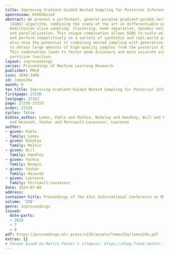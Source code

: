 ```yaml
---
title: Improving Gradient-Guided Nested Sampling for Posterior Inference
openreview: K5h6VAsJaV
abstract: We present a performant, general-purpose gradient-guided nested sampling
  (GGNS) algorithm, combining the state of the art in differentiable programming,
  Hamiltonian slice sampling, clustering, mode separation, dynamic nested sampling,
  and parallelization. This unique combination allows GGNS to scale well with dimensionality
  and perform competitively on a variety of synthetic and real-world problems. We
  also show the potential of combining nested sampling with generative flow networks
  to obtain large amounts of high-quality samples from the posterior distribution.
  This combination leads to faster mode discovery and more accurate estimates of the
  partition function.
layout: inproceedings
series: Proceedings of Machine Learning Research
publisher: PMLR
issn: 2640-3498
id: lemos24a
month: 0
tex_title: Improving Gradient-Guided Nested Sampling for Posterior Inference
firstpage: 27230
lastpage: 27253
page: 27230-27253
order: 27230
cycles: false
bibtex_author: Lemos, Pablo and Malkin, Nikolay and Handley, Will and Bengio, Yoshua
  and Hezaveh, Yashar and Perreault-Levasseur, Laurence
author:
- given: Pablo
  family: Lemos
- given: Nikolay
  family: Malkin
- given: Will
  family: Handley
- given: Yoshua
  family: Bengio
- given: Yashar
  family: Hezaveh
- given: Laurence
  family: Perreault-Levasseur
date: 2024-07-08
address:
container-title: Proceedings of the 41st International Conference on Machine Learning
volume: '235'
genre: inproceedings
issued:
  date-parts:
  - 2024
  - 7
  - 8
pdf: https://proceedings.mlr.press/v235/assets/lemos24a/lemos24a.pdf
extras: []
# Format based on Martin Fenner's citeproc: https://blog.front-matter.io/posts/citeproc-yaml-for-bibliographies/
---
```

